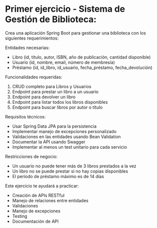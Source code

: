 
# Primer ejercicio - Sistema de Gestión de Biblioteca:

Crea una aplicación Spring Boot para gestionar una biblioteca con los siguientes requerimientos:

Entidades necesarias:
- Libro (id, título, autor, ISBN, año de publicación, cantidad disponible)
- Usuario (id, nombre, email, número de membresía)
- Préstamo (id, id_libro, id_usuario, fecha_préstamo, fecha_devolución)

Funcionalidades requeridas:
1. CRUD completo para Libros y Usuarios
2. Endpoint para prestar un libro a un usuario
3. Endpoint para devolver un libro
4. Endpoint para listar todos los libros disponibles
5. Endpoint para buscar libros por autor o título

Requisitos técnicos:
- Usar Spring Data JPA para la persistencia
- Implementar manejo de excepciones personalizado
- Validaciones en las entidades usando Bean Validation
- Documentar la API usando Swagger
- Implementar al menos un test unitario para cada servicio

Restricciones de negocio:
- Un usuario no puede tener más de 3 libros prestados a la vez
- Un libro no se puede prestar si no hay copias disponibles
- El período de préstamo máximo es de 14 días

Este ejercicio te ayudará a practicar:
- Creación de APIs RESTful
- Manejo de relaciones entre entidades
- Validaciones
- Manejo de excepciones
- Testing
- Documentación de API
